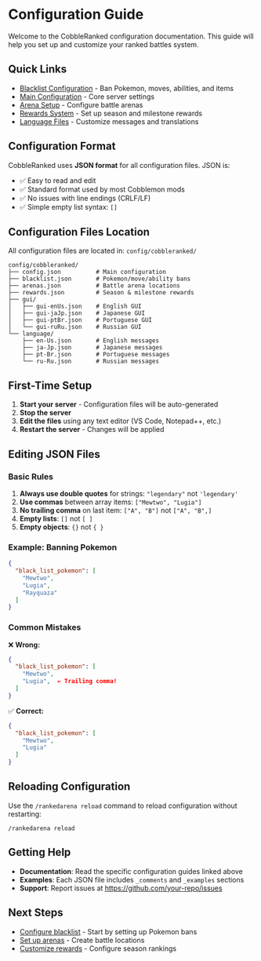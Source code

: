 # Configuration Guide

Welcome to the CobbleRanked configuration documentation. This guide will help you set up and customize your ranked battles system.

## Quick Links

- [Blacklist Configuration](blacklist.md) - Ban Pokemon, moves, abilities, and items
- [Main Configuration](config.md) - Core server settings
- [Arena Setup](arenas.md) - Configure battle arenas
- [Rewards System](rewards.md) - Set up season and milestone rewards
- [Language Files](languages.md) - Customize messages and translations

## Configuration Format

CobbleRanked uses **JSON format** for all configuration files. JSON is:
- ✅ Easy to read and edit
- ✅ Standard format used by most Cobblemon mods
- ✅ No issues with line endings (CRLF/LF)
- ✅ Simple empty list syntax: `[]`

## Configuration Files Location

All configuration files are located in: `config/cobbleranked/`

```
config/cobbleranked/
├── config.json          # Main configuration
├── blacklist.json       # Pokemon/move/ability bans
├── arenas.json          # Battle arena locations
├── rewards.json         # Season & milestone rewards
├── gui/
│   ├── gui-enUs.json    # English GUI
│   ├── gui-jaJp.json    # Japanese GUI
│   ├── gui-ptBr.json    # Portuguese GUI
│   └── gui-ruRu.json    # Russian GUI
└── language/
    ├── en-Us.json       # English messages
    ├── ja-Jp.json       # Japanese messages
    ├── pt-Br.json       # Portuguese messages
    └── ru-Ru.json       # Russian messages
```

## First-Time Setup

1. **Start your server** - Configuration files will be auto-generated
2. **Stop the server**
3. **Edit the files** using any text editor (VS Code, Notepad++, etc.)
4. **Restart the server** - Changes will be applied

## Editing JSON Files

### Basic Rules

1. **Always use double quotes** for strings: `"legendary"` not `'legendary'`
2. **Use commas** between array items: `["Mewtwo", "Lugia"]`
3. **No trailing comma** on last item: `["A", "B"]` not `["A", "B",]`
4. **Empty lists**: `[]` not `[ ]`
5. **Empty objects**: `{}` not `{ }`

### Example: Banning Pokemon

```json
{
  "black_list_pokemon": [
    "Mewtwo",
    "Lugia",
    "Rayquaza"
  ]
}
```

### Common Mistakes

❌ **Wrong:**
```json
{
  "black_list_pokemon": [
    "Mewtwo",
    "Lugia",  ← Trailing comma!
  ]
}
```

✅ **Correct:**
```json
{
  "black_list_pokemon": [
    "Mewtwo",
    "Lugia"
  ]
}
```

## Reloading Configuration

Use the `/rankedarena reload` command to reload configuration without restarting:

```
/rankedarena reload
```

## Getting Help

- **Documentation**: Read the specific configuration guides linked above
- **Examples**: Each JSON file includes `_comments` and `_examples` sections
- **Support**: Report issues at https://github.com/your-repo/issues

## Next Steps

- [Configure blacklist](blacklist.md) - Start by setting up Pokemon bans
- [Set up arenas](arenas.md) - Create battle locations
- [Customize rewards](rewards.md) - Configure season rankings
